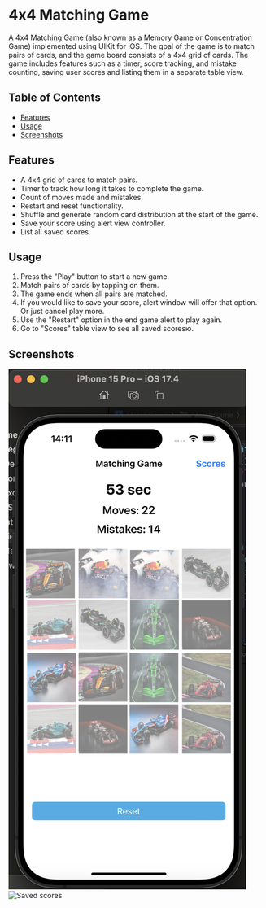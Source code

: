 # 4x4 Matching Game

A 4x4 Matching Game (also known as a Memory Game or Concentration Game) implemented using UIKit for iOS. The goal of the game is to match pairs of cards, and the game board consists of a 4x4 grid of cards. The game includes features such as a timer, score tracking, and mistake counting, saving user scores and listing them in a separate table view.

## Table of Contents

- [Features](#features)
- [Usage](#usage)
- [Screenshots](#screenshots)

## Features

- A 4x4 grid of cards to match pairs.
- Timer to track how long it takes to complete the game.
- Count of moves made and mistakes.
- Restart and reset functionality.
- Shuffle and generate random card distribution at the start of the game.
- Save your score using alert view controller.
- List all saved scores.

## Usage

1. Press the "Play" button to start a new game.
2. Match pairs of cards by tapping on them.
3. The game ends when all pairs are matched.
4. If you would like to save your score, alert window will offer that option. Or just cancel play more.
5. Use the "Restart" option in the end game alert to play again.
6. Go to "Scores" table view to see all saved scoresю.

## Screenshots

![Matching Game](MatchGame/match-game.png)
![Saved scores](MatchGame/scores-view.png)
